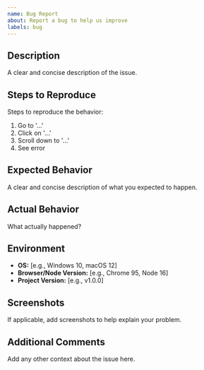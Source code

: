 ```yaml
---
name: Bug Report
about: Report a bug to help us improve
labels: bug
---
```


## Description
A clear and concise description of the issue.

## Steps to Reproduce
Steps to reproduce the behavior:
1. Go to '...'
2. Click on '...'
3. Scroll down to '...'
4. See error

## Expected Behavior
A clear and concise description of what you expected to happen.

## Actual Behavior
What actually happened?

## Environment
- **OS:** [e.g., Windows 10, macOS 12]
- **Browser/Node Version:** [e.g., Chrome 95, Node 16]
- **Project Version:** [e.g., v1.0.0]

## Screenshots
If applicable, add screenshots to help explain your problem.

## Additional Comments
Add any other context about the issue here.
